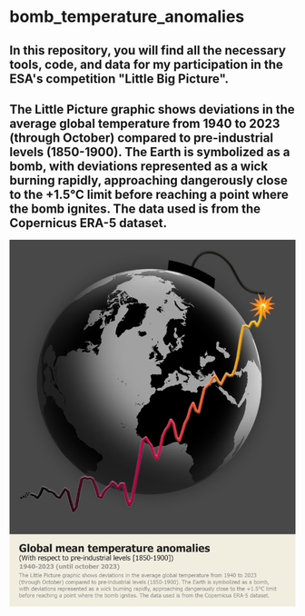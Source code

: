 # bomb_temperature_anomalies
In this repository, you will find all the necessary tools, code, and data for my participation in the ESA's competition "Little Big Picture".
-----------------------------------------------------------------------------------------------
The Little Picture graphic shows deviations in the average global temperature from 1940 to 2023
(through October) compared to pre-industrial levels (1850-1900). The Earth is symbolized as a bomb,
with deviations represented as a wick burning rapidly, approaching dangerously close to the +1.5°C limit
before reaching a point where the bomb ignites. The data used is from the Copernicus ERA-5 dataset.
-----------------------------------------------------------------------------------------------
![alt text](https://raw.githubusercontent.com/kyrosgeorg/bomb_temperature_anomalies/main/plots/global_temp_anomalies_era5_pre_industrial_earth_bomb_esa2023.png)
